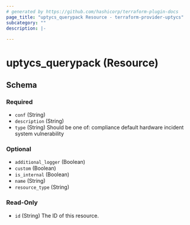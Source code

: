 ```yaml
---
# generated by https://github.com/hashicorp/terraform-plugin-docs
page_title: "uptycs_querypack Resource - terraform-provider-uptycs"
subcategory: ""
description: |-
  
---
```


# uptycs_querypack (Resource)





<!-- schema generated by tfplugindocs -->
## Schema

### Required

- `conf` (String)
- `description` (String)
- `type` (String) Should be one of: compliance default hardware incident system vulnerability

### Optional

- `additional_logger` (Boolean)
- `custom` (Boolean)
- `is_internal` (Boolean)
- `name` (String)
- `resource_type` (String)

### Read-Only

- `id` (String) The ID of this resource.


